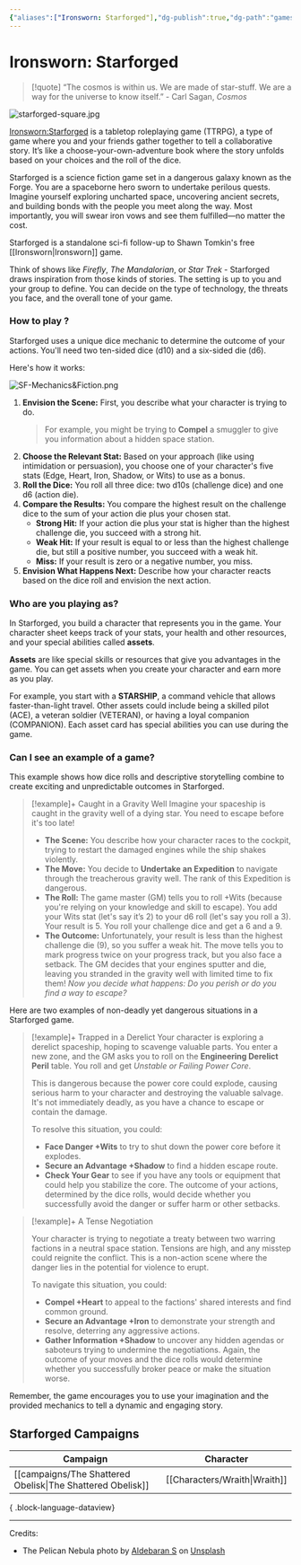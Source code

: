 ```yaml
---
{"aliases":["Ironsworn: Starforged"],"dg-publish":true,"dg-path":"games/Starforged.md","dg-note-icon":"starforged","cssclasses":["img-wide","starforged"],"permalink":"/games/starforged/","contentClasses":"img-wide starforged","dgPassFrontmatter":true,"noteIcon":"starforged"}
---
```


# Ironsworn: Starforged
>[!quote]
> “The cosmos is within us. We are made of star-stuff. We are a way for the universe to know itself.” - Carl Sagan, *Cosmos*

![starforged-square.jpg](/img/user/Images/banners/starforged-square.jpg)

[Ironsworn:Starforged](https://tomkinpress.com/pages/ironsworn-starforged) is a tabletop roleplaying game (TTRPG), a type of game where you and your friends gather together to tell a collaborative story. It’s like a choose-your-own-adventure book where the story unfolds based on your choices and the roll of the dice.

Starforged is a science fiction game set in a dangerous galaxy known as the Forge. You are a spaceborne hero sworn to undertake perilous quests. Imagine yourself exploring uncharted space, uncovering ancient secrets, and building bonds with the people you meet along the way. Most importantly, you will swear iron vows and see them fulfilled—no matter the cost.

Starforged is a standalone sci-fi follow-up to Shawn Tomkin's free [[Ironsworn\|Ironsworn]] game.

Think of shows like _Firefly_, _The Mandalorian_, or _Star Trek_ - Starforged draws inspiration from those kinds of stories. The setting is up to you and your group to define. You can decide on the type of technology, the threats you face, and the overall tone of your game.

### How to play ?

Starforged uses a unique dice mechanic to determine the outcome of your actions. You'll need two ten-sided dice (d10) and a six-sided die (d6).

Here's how it works:

![SF-Mechanics&Fiction.png](/img/user/Images/SF-Mechanics&Fiction.png)

1. **Envision the Scene:** First, you describe what your character is trying to do.
    > For example, you might be trying to **Compel** a smuggler to give you information about a hidden space station.
2. **Choose the Relevant Stat:** Based on your approach (like using intimidation or persuasion), you choose one of your character's five stats (Edge, Heart, Iron, Shadow, or Wits) to use as a bonus.
3. **Roll the Dice:** You roll all three dice: two d10s (challenge dice) and one d6 (action die).
4. **Compare the Results:** You compare the highest result on the challenge dice to the sum of your action die plus your chosen stat.
    - **Strong Hit:** If your action die plus your stat is higher than the highest challenge die, you succeed with a strong hit.
    - **Weak Hit:** If your result is equal to or less than the highest challenge die, but still a positive number, you succeed with a weak hit.
    - **Miss:** If your result is zero or a negative number, you miss.
5. **Envision What Happens Next:** Describe how your character reacts based on the dice roll and envision the next action. 

### Who are you playing as?

In Starforged, you build a character that represents you in the game. Your character sheet keeps track of your stats, your health and other resources, and your special abilities called **assets**.

**Assets** are like special skills or resources that give you advantages in the game. You can get assets when you create your character and earn more as you play.

For example, you start with a **STARSHIP**, a command vehicle that allows faster-than-light travel. Other assets could include being a skilled pilot (ACE), a veteran soldier (VETERAN), or having a loyal companion (COMPANION). Each asset card has special abilities you can use during the game.

### Can I see an example of a game?

This example shows how dice rolls and descriptive storytelling combine to create exciting and unpredictable outcomes in Starforged.

> [!example]+ Caught in a Gravity Well
> Imagine your spaceship is caught in the gravity well of a dying star. You need to escape before it's too late!
>- **The Scene:** You describe how your character races to the cockpit, trying to restart the damaged engines while the ship shakes violently.
>- **The Move:** You decide to **Undertake an Expedition** to navigate through the treacherous gravity well. The rank of this Expedition is dangerous.
>- **The Roll:** The game master (GM) tells you to roll +Wits (because you're relying on your knowledge and skill to escape). You add your Wits stat (let's say it’s 2) to your d6 roll (let's say you roll a 3). Your result is 5. You roll your challenge dice and get a 6 and a 9.
> - **The Outcome:** Unfortunately, your result is less than the highest challenge die (9), so you suffer a weak hit. The move tells you to mark progress twice on your progress track, but you also face a setback. The GM decides that your engines sputter and die, leaving you stranded in the gravity well with limited time to fix them!
> *Now you decide what happens: Do you perish or do you find a way to escape?*

Here are two examples of non-deadly yet dangerous situations in a Starforged game.
> [!example]+ Trapped in a Derelict
> Your character is exploring a derelict spaceship, hoping to scavenge valuable parts. You enter a new zone, and the GM asks you to roll on the **Engineering Derelict Peril** table. You roll and get *Unstable or Failing Power Core*.
> 
> This is dangerous because the power core could explode, causing serious harm to your character and destroying the valuable salvage. It's not immediately deadly, as you have a chance to escape or contain the damage.
> 
> To resolve this situation, you could:
> - **Face Danger +Wits** to try to shut down the power core before it explodes.
> - **Secure an Advantage +Shadow** to find a hidden escape route.
> - **Check Your Gear** to see if you have any tools or equipment that could help you stabilize the core.
> The outcome of your actions, determined by the dice rolls, would decide whether you successfully avoid the danger or suffer harm or other setbacks.

> [!example]+ A Tense Negotiation
> 
> Your character is trying to negotiate a treaty between two warring factions in a neutral space station. Tensions are high, and any misstep could reignite the conflict. This is a non-action scene where the danger lies in the potential for violence to erupt.
> 
> To navigate this situation, you could:
> - **Compel +Heart** to appeal to the factions' shared interests and find common ground.
> - **Secure an Advantage +Iron** to demonstrate your strength and resolve, deterring any aggressive actions.
> - **Gather Information +Shadow** to uncover any hidden agendas or saboteurs trying to undermine the negotiations.
> Again, the outcome of your moves and the dice rolls would determine whether you successfully broker peace or make the situation worse.

Remember, the game encourages you to use your imagination and the provided mechanics to tell a dynamic and engaging story.

## Starforged Campaigns

| Campaign                                                      | Character                        |
| ------------------------------------------------------------- | -------------------------------- |
| [[campaigns/The Shattered Obelisk\|The Shattered Obelisk]] | [[Characters/Wraith\|Wraith]] |

{ .block-language-dataview}


---

Credits:
- The Pelican Nebula photo by [Aldebaran S](https://unsplash.com/@aldebarans?utm_source=unsplash&utm_medium=referral&utm_content=creditCopyText) on [Unsplash](https://unsplash.com/s/photos/nebula?utm_source=unsplash&utm_medium=referral&utm_content=creditCopyText)